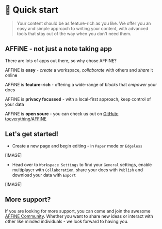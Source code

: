 👋 Quick start
==============

> Your content should be as feature-rich as you like. We offer you an easy and simple approach to writing your content, with advanced tools that stay out of the way when you don't need them.

AFFiNE - not just a note taking app
-----------------------------------

There are lots of apps out there, so why chose AFFiNE?

AFFiNE is **easy** - _create_ a workspace, _collaborate_ with others and _share_ it online

AFFiNE is **feature-rich** - offering a wide-range of _blocks_ that _empower_ your docs

AFFiNE is **privacy focussed** - with a local-first approach, keep control of your data

AFFiNE is **open soure** - you can check us out on [GitHub: toeverything/AFFiNE](https://github.com/toeverything/affine)

Let's get started!
------------------

*   Create a new page and begin editing - in `Paper` mode or `Edgeless`

[IMAGE]

*   Head over to `Workspace Settings` to find your `General` settings, enable multiplayer with `Collaboration`, share your docs with `Publish` and download your data with `Export`

[IMAGE]

More support?
-------------

If you are looking for more support, you can come and join the awesome [AFFiNE Community](https://community.affine.pro). Whether you want to share new ideas or interact with other like minded individuals - we look forward to having you.
